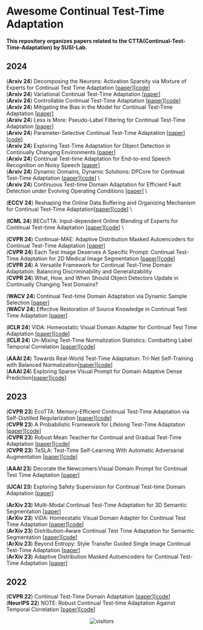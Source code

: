 # Awesome Continual Test-Time Adaptation
**This repository organizes papers related to the CTTA(Continual-Test-Time-Adaptation) by SUSI-Lab.**


## 2024

(**Arxiv 24**) Decomposing the Neurons: Activation Sparsity via Mixture of Experts for Continual Test Time Adaptation [[paper](https://arxiv.org/pdf/2405.16486)][[code](https://github.com/RoyZry98/MoASE-Pytorch)]  \
(**Arxiv 24**) Variational Continual Test-Time Adaptation [[paper](https://arxiv.org/pdf/2402.08182)] \
(**Arxiv 24**) Controllable Continual Test-Time Adaptation [[paper](https://arxiv.org/pdf/2405.14602)][[code](https://github.com/RenshengJi/C-CoTTA)]  \
(**Arxiv 24**) Mitigating the Bias in the Model for Continual Test-Time Adaptation [[paper](https://arxiv.org/pdf/2403.01344)] \
(**Arxiv 24**) Less is More: Pseudo-Label Filtering for Continual Test-Time Adaptation [[paper](https://arxiv.org/pdf/2406.02609)] \
(**Arxiv 24**) Parameter-Selective Continual Test-Time Adaptation [[paper](https://arxiv.org/pdf/2407.02253)][[code](https://github.com/JiaxuTian/PSMT)] \
(**Arxiv 24**) Exploring Test-Time Adaptation for Object Detection in Continually Changing Environments [[paper](https://arxiv.org/pdf/2406.16439)] \
(**Arxiv 24**) Continual Test-time Adaptation for End-to-end Speech Recognition on Noisy Speech [[paper](https://arxiv.org/pdf/2406.11064)] \
(**Arxiv 24**) Dynamic Domains, Dynamic Solutions: DPCore for Continual Test-Time Adaptation [[paper](https://arxiv.org/pdf/2406.10737)][[code](https://github.com/zybeich/DPCore)] \  
(**Arxiv 24**) Continuous Test-time Domain Adaptation for Efficient Fault Detection under Evolving Operating Conditions [[paper](https://arxiv.org/pdf/2406.06607)] \


(**ECCV 24**) Reshaping the Online Data Buffering and Organizing Mechanism for Continual Test-Time Adaptation[[paper](https://arxiv.org/pdf/2407.09367)][[code](https://github.com/z1358/OBAO)] \


(**ICML 24**) BECoTTA: Input-dependent Online Blending of Experts for Continual Test-time Adaptation [[paper](https://arxiv.org/pdf/2402.08712)][[code](https://github.com/daeunni/becotta)] \


(**CVPR 24**) Continual-MAE: Adaptive Distribution Masked Autoencoders for Continual Test-Time Adaptation [[paper](https://arxiv.org/pdf/2312.12480.pdf)] \
(**CVPR 24**) Each Test Image Deserves A Specific Prompt: Continual Test-Time Adaptation for 2D Medical Image Segmentation [[paper](https://arxiv.org/pdf/2311.18363.pdf)][[code](https://github.com/Chen-Ziyang/VPTTA)] \
(**CVPR 24**) A Versatile Framework for Continual Test-Time Domain Adaptation: Balancing Discriminability and Generalizability \
(**CVPR 24**) What, How, and When Should Object Detectors Update in Continually Changing Test Domains? 




(**WACV 24**) Continual Test-time Domain Adaptation via Dynamic Sample Selection [[paper](https://openaccess.thecvf.com/content/WACV2024/papers/Wang_Continual_Test-Time_Domain_Adaptation_via_Dynamic_Sample_Selection_WACV_2024_paper.pdf)]  
(**WACV 24**) Effective Restoration of Source Knowledge in Continual Test Time Adaptation [[paper](https://openaccess.thecvf.com/content/WACV2024/html/Niloy_Effective_Restoration_of_Source_Knowledge_in_Continual_Test_Time_Adaptation_WACV_2024_paper.html)]  


(**ICLR 24**) ViDA: Homeostatic Visual Domain Adapter for Continual Test Time Adaptation [[paper](https://arxiv.org/pdf/2306.04344)][[code](https://github.com/Yangsenqiao/vida)]  \
(**ICLR 24**) Un-Mixing Test-Time Normalization Statistics: Combatting Label Temporal Correlation [[paper](https://arxiv.org/pdf/2401.08328)][[code](https://github.com/devavratTomar/unmixtns)]




(**AAAI 24**) Towards Real-World Test-Time Adaptation: Tri-Net Self-Training with Balanced Normalization[[paper](https://arxiv.org/pdf/2309.14949.pdf)][[code](https://github.com/Gorilla-Lab-SCUT/TRIBE)] \
(**AAAI 24**) Exploring Sparse Visual Prompt for Domain Adaptive Dense Prediction[[paper](https://arxiv.org/pdf/2303.09792)][[code](https://github.com/Anonymous-012/SVDP)]



## 2023

(**CVPR 23**) EcoTTA: Memory-Efficient Continual Test-Time Adaptation via Self-Distilled Regularization  [[paper](https://arxiv.org/pdf/2303.01904.pdf)][[code](https://github.com/Lily-Le/EcoTTA)]  
(**CVPR 23**) A Probabilistic Framework for Lifelong Test-Time Adaptation  [[paper](https://arxiv.org/pdf/2212.09713.pdf)][[code](https://github.com/dhanajitb/petal)]  
(**CVPR 23**) Robust Mean Teacher for Continual and Gradual Test-Time Adaptation  [[paper](https://arxiv.org/pdf/2211.13081.pdf)][[code](https://github.com/mariodoebler/test-time-adaptation)]  
(**CVPR 23**) TeSLA: Test-Time Self-Learning With Automatic Adversarial Augmentation  [[paper](https://openaccess.thecvf.com/content/CVPR2023/papers/Tomar_TeSLA_Test-Time_Self-Learning_With_Automatic_Adversarial_Augmentation_CVPR_2023_paper.pdf)][[code](https://github.com/devavratTomar/TeSLA)]


(**AAAI 23**) Decorate the Newcomers:Visual Domain Prompt for Continual Test Time Adaptation  [[paper](https://arxiv.org/pdf/2212.04145.pdf)]   

(**IJCAI 23**) Exploring Safety Supervision for Continual Test-time Domain Adaptation  [[paper](https://www.ijcai.org/proceedings/2023/0183.pdf)]  
 
(**ArXiv 23**) Multi-Modal Continual Test-Time Adaptation for 3D Semantic Segmentation  [[paper](https://arxiv.org/pdf/2303.10457.pdf)]  
(**ArXiv 23**) ViDA: Homeostatic Visual Domain Adapter for Continual Test Time Adaptation  [[paper](https://arxiv.org/pdf/2306.04344.pdf)][[code](https://github.com/Yangsenqiao/vida)]  
(**ArXiv 23**) Distribution-Aware Continual Test Time Adaptation for Semantic Segmentation  [[paper](https://arxiv.org/pdf/2309.13604.pdf)][[code](https://arxiv.org/pdf/2309.13604.pdf)]  
(**ArXiv 23**) Beyond Entropy: Style Transfer Guided Single Image Continual Test-Time Adaptation  [[paper](https://arxiv.org/pdf/2311.18270.pdf)]  
(**ArXiv 23**) Adaptive Distribution Masked Autoencoders for Continual Test-Time Adaptation  [[paper](https://arxiv.org/pdf/2312.12480.pdf)]  

## 2022

(**CVPR 22**) Continual Test-Time Domain Adaptation [[paper](https://arxiv.org/pdf/2203.13591.pdf)][[code](https://github.com/qinenergy/cotta)]  
(**NeurIPS 22**) NOTE: Robust Continual Test-time Adaptation Against Temporal Correlation  [[paper](https://arxiv.org/pdf/2208.05117.pdf)][[code](https://github.com/TaesikGong/NOTE)]  

<div align="center">

![visitors](https://visitor-badge.laobi.icu/badge?page_id=SUSI-Lab.750121247&left_color=green&right_color=red)

</div>
